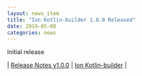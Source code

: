 ```yaml
---
layout: news_item
title: "Ion Kotlin-builder 1.0.0 Released"
date: 2019-05-08
categories: news 
---
```


Initial release

| [Release Notes v1.0.0](https://github.com/amzn//releases/tag/v1.0.0) | [Ion Kotlin-builder](https://github.com/amzn/ion-kotlin-builder) |


